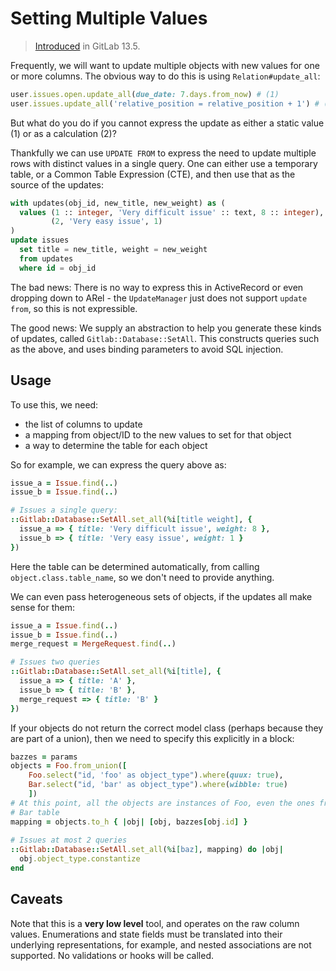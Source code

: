 # Setting Multiple Values

> [Introduced](https://gitlab.com/gitlab-org/gitlab/-/issues/32921) in GitLab 13.5.

Frequently, we will want to update multiple objects with new values for one
or more columns. The obvious way to do this is using `Relation#update_all`:

```ruby
user.issues.open.update_all(due_date: 7.days.from_now) # (1)
user.issues.update_all('relative_position = relative_position + 1') # (2)
```

But what do you do if you cannot express the update as either a static value (1)
or as a calculation (2)?

Thankfully we can use `UPDATE FROM` to express the need to update multiple rows
with distinct values in a single query. One can either use a temporary table, or
a Common Table Expression (CTE), and then use that as the source of the updates:

```sql
with updates(obj_id, new_title, new_weight) as (
  values (1 :: integer, 'Very difficult issue' :: text, 8 :: integer),
         (2, 'Very easy issue', 1)
)
update issues 
  set title = new_title, weight = new_weight
  from updates
  where id = obj_id
```

The bad news: There is no way to express this in ActiveRecord or even dropping
down to ARel - the `UpdateManager` just does not support `update from`, so this
is not expressible.

The good news: We supply an abstraction to help you generate these kinds of
updates, called `Gitlab::Database::SetAll`. This constructs queries such as the
above, and uses binding parameters to avoid SQL injection.

## Usage

To use this, we need:

- the list of columns to update
- a mapping from object/ID to the new values to set for that object
- a way to determine the table for each object

So for example, we can express the query above as:

```ruby
issue_a = Issue.find(..)
issue_b = Issue.find(..)

# Issues a single query:
::Gitlab::Database::SetAll.set_all(%i[title weight], {
  issue_a => { title: 'Very difficult issue', weight: 8 },
  issue_b => { title: 'Very easy issue', weight: 1 }
})
```

Here the table can be determined automatically, from calling
`object.class.table_name`, so we don't need to provide anything.

We can even pass heterogeneous sets of objects, if the updates all make sense
for them:

```ruby
issue_a = Issue.find(..)
issue_b = Issue.find(..)
merge_request = MergeRequest.find(..)

# Issues two queries
::Gitlab::Database::SetAll.set_all(%i[title], {
  issue_a => { title: 'A' },
  issue_b => { title: 'B' },
  merge_request => { title: 'B' }
})
```

If your objects do not return the correct model class (perhaps because they are
part of a union), then we need to specify this explicitly in a block:

```ruby
bazzes = params
objects = Foo.from_union([
    Foo.select("id, 'foo' as object_type").where(quux: true),
    Bar.select("id, 'bar' as object_type").where(wibble: true)
    ])
# At this point, all the objects are instances of Foo, even the ones from the
# Bar table
mapping = objects.to_h { |obj| [obj, bazzes[obj.id] }
    
# Issues at most 2 queries
::Gitlab::Database::SetAll.set_all(%i[baz], mapping) do |obj|
  obj.object_type.constantize
end
```

## Caveats

Note that this is a **very low level** tool, and operates on the raw column
values. Enumerations and state fields must be translated into their underlying
representations, for example, and nested associations are not supported. No
validations or hooks will be called.
